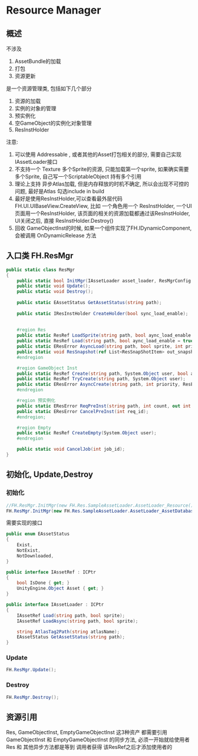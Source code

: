 # Resource Manager

## 概述
不涉及
1. AssetBundle的加载
2. 打包
3. 资源更新

是一个资源管理类, 包括如下几个部分
1. 资源的加载
2. 实例的对象的管理
3. 预实例化
4. 空GameObject的实例化对象管理
5. ResInstHolder

注意:
1. 可以使用 Addressable , 或者其他的Asset打包相关的部分, 需要自己实现 IAssetLoader接口  
2. 不支持一个 Texture 多个Sprite的资源, 只能加载第一个sprite, 如果确实需要多个Sprite, 自己写一个ScriptableObject 持有多个引用
3. 理论上支持 异步Atlas加载, 但是内存释放的时机不确定, 所以会出现不可控的问题, 最好是Atlas 勾选include in build
4. 最好是使用ResInstHolder,可以查看最外层代码 FH.UI.UIBaseView.CreateView, 比如 一个角色用一个 ResInstHolder, 一个UI页面用一个ResInstHolder, 该页面的相关的资源加载都通过该ResInstHolder, UI关闭之后, 直接 ResInstHolder.Destroy()
5. 回收 GameObjectInst的时候, 如果一个组件实现了FH.IDynamicComponent, 会被调用 OnDynamicRelease 方法

## 入口类 FH.ResMgr

```cs
public static class ResMgr
{
	public static bool InitMgr(IAssetLoader asset_loader, ResMgrConfig conf);	
	public static void Update();
	public static void Destroy();
	
	public static EAssetStatus GetAssetStatus(string path);
	
	public static IResInstHolder CreateHolder(bool sync_load_enable);
	 
 
	#region Res
	public static ResRef LoadSprite(string path, bool aync_load_enable = true);
	public static ResRef Load(string path, bool aync_load_enable = true);
	public static EResError AsyncLoad(string path, bool sprite, int priority, ResEvent cb, out int job_id);
	public static void ResSnapshot(ref List<ResSnapShotItem> out_snapshot);	
	#endregion

	#region GameObject Inst
	public static ResRef Create(string path, System.Object user, bool aync_load_enable);
	public static ResRef TryCreate(string path, System.Object user);
	public static EResError AsyncCreate(string path, int priority, ResEvent cb, out int job_id);
	#endregion

	#region 预实例化
	public static EResError ReqPreInst(string path, int count, out int req_id);
	public static EResError CancelPreInst(int req_id);
	#endregion;

	#region Empty
	public static ResRef CreateEmpty(System.Object user);
	#endregion

	public static void CancelJob(int job_id);	
}
```



## 初始化, Update,Destroy
### 初始化
```cs
//FH.ResMgr.InitMgr(new FH.Res.SampleAssetLoader.AssetLoader_Resource(), new FH.ResMgrConfig());
FH.ResMgr.InitMgr(new FH.Res.SampleAssetLoader.AssetLoader_AssetDatabase(), new FH.ResMgrConfig());
```
需要实现的接口

```cs
public enum EAssetStatus
{
    Exist,
    NotExist,
    NotDownloaded,
}

public interface IAssetRef : ICPtr
{
    bool IsDone { get; }
    UnityEngine.Object Asset { get; }
}

public interface IAssetLoader : ICPtr
{
    IAssetRef Load(string path, bool sprite);
    IAssetRef LoadAsync(string path, bool sprite);

    string AtlasTag2Path(string atlasName);
    EAssetStatus GetAssetStatus(string path);
}
```

### Update

```cs
FH.ResMgr.Update();
```

### Destroy

```cs
FH.ResMgr.Destroy();
```


## 资源引用
Res, GameObjectInst, EmptyGameObjectInst 这3种资产 都需要引用  
GameObjectInst 和 EmptyGameObjectInst 的同步方法, 必须一开始就给使用者  
Res 和 其他异步方法都是等到 调用者获得 该ResRef之后才添加使用者的  

